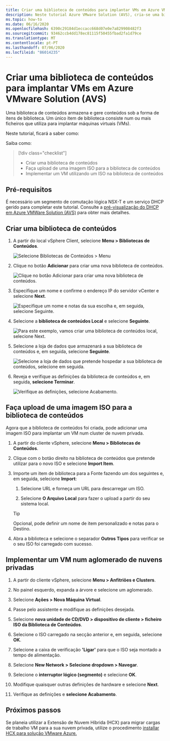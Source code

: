```yaml
---
title: Criar uma biblioteca de conteúdos para implantar VMs em Azure VMware Solution (AVS)
description: Neste tutorial Azure VMware Solution (AVS), cria-se uma biblioteca de conteúdos para implantar um VM numa nuvem privada AVS.
ms.topic: how-to
ms.date: 06/16/2020
ms.openlocfilehash: 6390c29184d1eccacc668d07e0e7a829908482f3
ms.sourcegitcommit: 93462ccb4dd178ec81115f50455fbad2fa1d79ce
ms.translationtype: MT
ms.contentlocale: pt-PT
ms.lasthandoff: 07/06/2020
ms.locfileid: "86014235"
---
```

# <a name="create-a-content-library-to-deploy-vms-in-azure-vmware-solution-avs"></a>Criar uma biblioteca de conteúdos para implantar VMs em Azure VMware Solution (AVS)

Uma biblioteca de conteúdos armazena e gere conteúdos sob a forma de itens de biblioteca. Um único item de biblioteca consiste num ou mais ficheiros que utiliza para implantar máquinas virtuais (VMs). 
 
Neste tutorial, ficará a saber como:

Saiba como:
> [!div class="checklist"]
> * Criar uma biblioteca de conteúdos
> * Faça upload de uma imagem ISO para a biblioteca de conteúdos
> * Implementar um VM utilizando um ISO na biblioteca de conteúdos

## <a name="prerequisites"></a>Pré-requisitos

É necessário um segmento de comutação lógica NSX-T e um serviço DHCP gerido para completar este tutorial.  Consulte a [pré-visualização do DHCP em Azure VMWare Solution (AVS)](manage-dhcp.md) para obter mais detalhes.

## <a name="create-a-content-library"></a>Criar uma biblioteca de conteúdos

1. A partir do local vSphere Client, selecione **Menu > Bibliotecas de Conteúdos**.

   ![Selecione Bibliotecas de Conteúdos > Menu](./media/content-library/vsphere-menu-content-libraries.png)

1. Clique no botão **Adicionar** para criar uma nova biblioteca de conteúdos.

   ![Clique no botão Adicionar para criar uma nova biblioteca de conteúdos.](./media/content-library/create-new-content-library.png)

1. Especifique um nome e confirme o endereço IP do servidor vCenter e selecione **Next**.

   ![Especifique um nome e notas da sua escolha e, em seguida, selecione Seguinte.](./media/content-library/new-content-library-step1.png)

1. Selecione a **biblioteca de conteúdos Local** e selecione **Seguinte**.

   ![Para este exemplo, vamos criar uma biblioteca de conteúdos local, selecione Next.](./media/content-library/new-content-library-step2.png)

1. Selecione a loja de dados que armazenará a sua biblioteca de conteúdos e, em seguida, selecione **Seguinte**.

   ![Selecione a loja de dados que pretende hospedar a sua biblioteca de conteúdos, selecione em seguida.](./media/content-library/new-content-library-step3.png)

1. Reveja e verifique as definições da biblioteca de conteúdos e, em seguida, **selecione Terminar**.

   ![Verifique as definições, selecione Acabamento.](./media/content-library/new-content-library-step4.png)

## <a name="upload-an-iso-image-to-the-content-library"></a>Faça upload de uma imagem ISO para a biblioteca de conteúdos

Agora que a biblioteca de conteúdos foi criada, pode adicionar uma imagem ISO para implantar um VM num cluster de nuvem privada. 

1. A partir do cliente vSphere, selecione **Menu > Bibliotecas de Conteúdos**.

1. Clique com o botão direito na biblioteca de conteúdos que pretende utilizar para o novo ISO e selecione **Import Item**.

1. Importe um item de biblioteca para a Fonte fazendo um dos seguintes e, em seguida, selecione **Import**:
   1. Selecione URL e forneça um URL para descarregar um ISO.

   1. Selecione **O Arquivo Local** para fazer o upload a partir do seu sistema local.

   > [!TIP]
   > Opcional, pode definir um nome de item personalizado e notas para o Destino.

1. Abra a biblioteca e selecione o separador **Outros Tipos** para verificar se o seu ISO foi carregado com sucesso.


## <a name="deploy-a-vm-to-a-private-cloud-cluster"></a>Implementar um VM num aglomerado de nuvens privadas

1. A partir do cliente vSphere, selecione **Menu > Anfitriões e Clusters**.

1. No painel esquerdo, expanda a árvore e selecione um aglomerado.

1. Selecione **Ações > Nova Máquina Virtual**.

1. Passe pelo assistente e modifique as definições desejada.

1. Selecione **nova unidade de CD/DVD > dispositivo de cliente > ficheiro ISO da Biblioteca de Conteúdos**.

1. Selecione o ISO carregado na secção anterior e, em seguida, selecione **OK**.

1. Selecione a caixa de verificação **'Ligar'** para que o ISO seja montado a tempo de alimentação.

1. Selecione **New Network > Selecione dropdown > Navegar**.

1. Selecione o **interruptor lógico (segmento)** e selecione **OK**.

1. Modifique quaisquer outras definições de hardware e selecione **Next**.

1. Verifique as definições e **selecione Acabamento**.


## <a name="next-steps"></a>Próximos passos

Se planeia utilizar a Extensão de Nuvem Híbrida (HCX) para migrar cargas de trabalho VM para a sua nuvem privada, utilize o procedimento [installar HCX para solução VMware Azure.](hybrid-cloud-extension-installation.md)

<!-- LINKS - external-->

<!-- LINKS - internal -->
